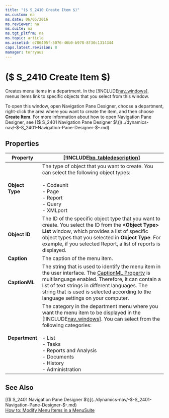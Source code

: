 ```yaml
---
title: "($ S_2410 Create Item $)"
ms.custom: na
ms.date: 06/05/2016
ms.reviewer: na
ms.suite: na
ms.tgt_pltfrm: na
ms.topic: article
ms.assetid: e786405f-5076-46b0-b978-8f30c1314344
caps.latest.revision: 8
manager: terryaus
---
```

# ($ S_2410 Create Item $)
Creates menu items in a department. In the [!INCLUDE[nav_windows](../dynamics-nav/includes/nav_windows_md.md)], menus items link to specific objects that you select from this window.  
  
 To open this window, open Navigation Pane Designer, choose a department, right\-click the area where you want to create the item, and then choose **Create Item**. For more information about how to open Navigation Pane Designer, see [\($ S\_2401 Navigation Pane Designer $\)](../dynamics-nav/-$-S_2401-Navigation-Pane-Designer-$-.md).  
  
## Properties  
  
|Property|[!INCLUDE[bp_tabledescription](../dynamics-nav/includes/bp_tabledescription_md.md)]|  
|--------------|---------------------------------------|  
|**Object Type**|The type of object that you want to create. You can select the following object types:<br /><br /> -   Codeunit<br />-   Page<br />-   Report<br />-   Query<br />-   XMLport|  
|**Object ID**|The ID of the specific object type that you want to create. You select the ID from the **\<Object Type\> List** window, which provides a list of specific object types that you selected in **Object Type**. For example, if you selected Report, a list of reports is displayed.|  
|**Caption**|The caption of the menu item.|  
|**CaptionML**|The string that is used to identify the menu item in the user interface. The [CaptionML Property](../dynamics-nav/CaptionML-Property.md) is multilanguage enabled. Therefore, it can contain a list of text strings in different languages. The string that is used is selected according to the language settings on your computer.|  
|**Department**|The category in the department menu where you want the menu item to be displayed in the [!INCLUDE[nav_windows](../dynamics-nav/includes/nav_windows_md.md)]. You can select from the following categories:<br /><br /> -   List<br />-   Tasks<br />-   Reports and Analysis<br />-   Documents<br />-   History<br />-   Administration|  
  
## See Also  
 [\($ S\_2401 Navigation Pane Designer $\)](../dynamics-nav/-$-S_2401-Navigation-Pane-Designer-$-.md)   
 [How to: Modify Menu Items in a MenuSuite](../Topic/How%20to:%20Modify%20Menu%20Items%20in%20a%20MenuSuite.md)
